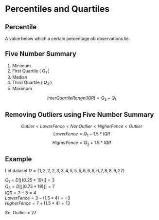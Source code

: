 # Percentiles and Quartiles

## Percentile 

A value below which a certain percentage ob observations lie.

## Five Number Summary 

1. Minimum
2. First Quartile ( $Q_1$ )
3. Median
4. Third Quartile ( $Q_3$ )
5. Maximum

$$ Inter Quartile Range (IQR) = Q_3 - Q_1 $$

## Removing Outliers using Five Number Summary

$$ Outlier < Lower Fence < Non Outlier < Higher Fence < Outlier $$ 
$$ Lower Fence = Q_1 - 1.5*IQR$$
$$ Higher Fence = Q_3 + 1.5*IQR$$

## Example 

Let dataset $D = \{ 1, 2, 2, 2, 3, 3, 4, 5, 5, 5, 6, 6, 6, 6, 7, 8, 8, 9, 27\}$<br />

$Q_1 = D[\lfloor(0.25 * 19)\rfloor] = 3$<br />
$Q_3 = D[\lfloor(0.75 * 19)\rfloor] = 7$<br />
$IQR = 7-3 = 4$<br />
$Lower Fence = 3-(1.5*4) = -3$<br />
$Higher Fence = 7+(1.5*4) = 13$<br />

So, Outlier = 27